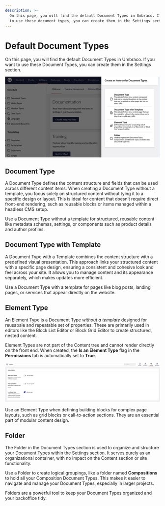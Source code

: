 ```yaml
---
description: >-
  On this page, you will find the default Document Types in Umbraco. If you want
  to use these document types, you can create them in the Settings section.
---
```


# Default Document Types

On this page, you will find the default Document Types in Umbraco. If you want to use these Document Types, you can create them in the Settings section.

![Create Document Type](/15/umbraco-cms/fundamentals/data/images/CreateDoctype.png)

## Document Type

A Document Type defines the content structure and fields that can be used across different content items.  When creating a Document Type without a template, you focus solely on structured content without tying it to a specific design or layout. This is ideal for content that doesn’t require direct front-end rendering, such as reusable blocks or items managed within a headless CMS setup.

Use a Document Type without a template for structured, reusable content like metadata schemas, settings, or components such as product details and author profiles.

## Document Type with Template

A Document Type with a Template combines the content structure with a predefined visual presentation. This approach links your structured content with a specific page design, ensuring a consistent and cohesive look and feel across your site. It allows you to manage content and its appearance separately, which makes updates more efficient.

Use a Document Type with a template for pages like blog posts, landing pages, or services that appear directly on the website.

## Element Type

An Element Type is a Document Type *without a template* designed for reusabale and repeatable set of properties. These are primarily used in editors like the Block List Editor or Block Grid Editor to create structured, nested content.

Element Types are not part of the Content tree and cannot render directly on the front end. When created, the **Is an Element Type** flag in the **Permissions** tab is automatically set to **True**.

![Element type](/15/umbraco-cms/fundamentals/data/images/element-type.png)

Use an Element Type when defining building blocks for complex page layouts, such as grid blocks or call-to-action sections. They are an essential part of modular content design.

## Folder

The Folder in the Document Types section is used to organize and structure your Document Types within the Settings section. It serves purely as an organizational container, with no impact on the Content section or site functionality.

Use a Folder to create logical groupings, like a folder named **Compositions** to hold all your Composition Document Types. This makes it easier to navigate and manage your Document Types, especially in larger projects.

Folders are a powerful tool to keep your Document Types organized and your backoffice tidy.
